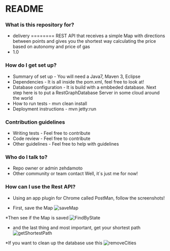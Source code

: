# README #

### What is this repository for? ###

* delivery
========
REST API that receives a simple Map with directions between points and gives you the shortest way calculating the price based on autonomy and price of gas
* 1.0

### How do I get set up? ###

* Summary of set up - 
  You will need a Java7, Maven 3, Eclipse
* Dependencies - 
  It is all inside the pom.xml, feel free to look at!
* Database configuration - 
  It is build with a embbeded database. Next step here is to put a RestGraphDatabase Server in some cloud around the world
* How to run tests - 
  mvn clean install
* Deployment instructions - 
  mvn jetty:run

### Contribution guidelines ###

* Writing tests - 
  Feel free to contribute
* Code review - 
  Feel free to contribute
* Other guidelines - 
  Feel free to help with guidelines

### Who do I talk to? ###

* Repo owner or admin
  zehdamoto
* Other community or team contact
  Well, it`s just me for now!

### How can I use the Rest API? ###

* Using an app plugin for Chrome called PostMan, follow the screenshots!

* First, save the Map
![saveMap](https://github.com/zehdamoto/delivery/blob/master/saveMap.png)

*Then see if the Map is saved
![FindByState](https://github.com/zehdamoto/delivery/blob/master/findByState.png)

* and the last thing and most important, get your shortest path
![getShortestPath](https://github.com/zehdamoto/delivery/blob/master/getShortestPath.png)

*If you want to clean up the database use this
![removeCities](https://github.com/zehdamoto/delivery/blob/master/removeCities.png)
